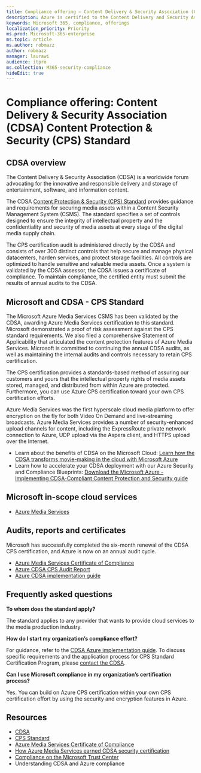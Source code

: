 ```yaml
---
title: Compliance offering — Content Delivery & Security Association (CDSA) Content Protection & Security (CPS) Standard
description: Azure is certified to the Content Delivery and Security Association Content Protection and Security standard.
keywords: Microsoft 365, compliance, offerings
localization_priority: Priority
ms.prod: Microsoft-365-enterprise
ms.topic: article
ms.author: robmazz
author: robmazz
manager: laurawi
audience: itpro
ms.collection: M365-security-compliance
hideEdit: true
---
```


# Compliance offering: Content Delivery & Security Association (CDSA) Content Protection & Security (CPS) Standard

## CDSA overview

The Content Delivery & Security Association (CDSA) is a worldwide forum advocating for the innovative and responsible delivery and storage of entertainment, software, and information content.

The CDSA [Content Protection & Security (CPS) Standard](http://aka.ms/cdsa-standard) provides guidance and requirements for securing media assets within a Content Security Management System (CSMS). The standard specifies a set of controls designed to ensure the integrity of intellectual property and the confidentiality and security of media assets at every stage of the digital media supply chain.

The CPS certification audit is administered directly by the CDSA and consists of over 300 distinct controls that help secure and manage physical datacenters, harden services, and protect storage facilities. All controls are optimized to handle sensitive and valuable media assets. Once a system is validated by the CDSA assessor, the CDSA issues a certificate of compliance. To maintain compliance, the certified entity must submit the results of annual audits to the CDSA.

## Microsoft and CDSA - CPS Standard

The Microsoft Azure Media Services CSMS has been validated by the CDSA, awarding Azure Media Services certification to this standard. Microsoft demonstrated a proof of risk assessment against the CPS standard requirements. We also filed a comprehensive Statement of Applicability that articulated the content protection features of Azure Media Services. Microsoft is committed to continuing the annual CDSA audits, as well as maintaining the internal audits and controls necessary to retain CPS certification.

The CPS certification provides a standards-based method of assuring our customers and yours that the intellectual property rights of media assets stored, managed, and distributed from within Azure are protected. Furthermore, you can use Azure CPS certification toward your own CPS certification efforts.

Azure Media Services was the first hyperscale cloud media platform to offer encryption on the fly for both Video On Demand and live-streaming broadcasts. Azure Media Services provides a number of security-enhanced upload channels for content, including the ExpressRoute private network connection to Azure, UDP upload via the Aspera client, and HTTPS upload over the Internet.

- Learn about the benefits of CDSA on the Microsoft Cloud: [Learn how the CDSA transforms movie-making in the cloud with Microsoft Azure](https://customers.microsoft.com/en-us/story/cdsa-nonprofit-azure-sharepoint-office365-mobility-security-en)
- Learn how to accelerate your CDSA deployment with our Azure Security and Compliance Blueprints: [Download the Microsoft Azure - Implementing CDSA-Compliant Content Protection and Security guide](https://gallery.technet.microsoft.com/Azure-Implementing-CDSA-8087c7a2)

## Microsoft in-scope cloud services

- [Azure Media Services](https://aka.ms/AzureCompliance)

## Audits, reports and certificates

Microsoft has successfully completed the six-month renewal of the CDSA CPS certification, and Azure is now on an annual audit cycle.

- [Azure Media Services Certificate of Compliance](http://aka.ms/cdsa-cert)
- [Azure CDSA CPS Audit Report](https://aka.ms/AzureCDSACPSAuditReport)
- [Azure CDSA implementation guide](https://aka.ms/AzureCDSAImplementationGuide)

## Frequently asked questions

**To whom does the standard apply?**

The standard applies to any provider that wants to provide cloud services to the media production industry.

**How do I start my organization’s compliance effort?**

For guidance, refer to the [CDSA Azure implementation guide](https://aka.ms/cdsaprotectsecure). To discuss specific requirements and the application process for CPS Standard Certification Program, please [contact the CDSA](https://go.microsoft.com/fwlink/p/?linkid=2099484).

**Can I use Microsoft compliance in my organization’s certification process?**

Yes. You can build on Azure CPS certification within your own CPS certification effort by using the security and encryption features in Azure.

## Resources

- [CDSA](http://www.cdsaonline.org/)
- [CPS Standard](http://aka.ms/cdsa-standard)
- [Azure Media Services Certificate of Compliance](http://aka.ms/cdsa-cert)
- [How Azure Media Services earned CDSA security certification](http://johndeutscher.com/2015/04/14/how-azure-media-services-earned-cdsa-security-certification/)
- [Compliance on the Microsoft Trust Center](https://www.microsoft.com/trust-center/compliance/compliance-overview)
- Understanding CDSA and Azure compliance
